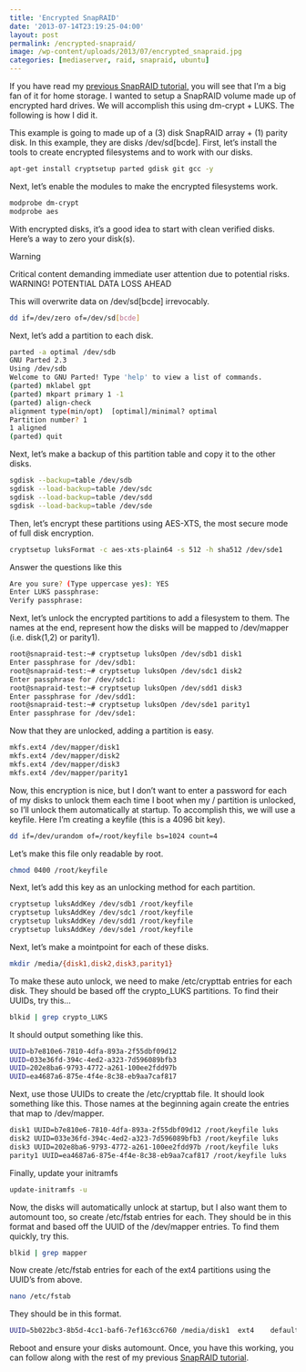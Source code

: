 ```yaml
---
title: 'Encrypted SnapRAID'
date: '2013-07-14T23:19:25-04:00'
layout: post
permalink: /encrypted-snapraid/
image: /wp-content/uploads/2013/07/encrypted_snapraid.jpg
categories: [mediaserver, raid, snapraid, ubuntu]
---
```


If you have read my [previous SnapRAID tutorial,](/setting-up-snapraid-on-ubuntu) you will see that I’m a big fan of it for home storage. I wanted to setup a SnapRAID volume made up of encrypted hard drives. We will accomplish this using dm-crypt + LUKS. The following is how I did it.

This example is going to made up of a (3) disk SnapRAID array + (1) parity disk. In this example, they are disks /dev/sd\[bcde\]. First, let’s install the tools to create encrypted filesystems and to work with our disks.

```bash
apt-get install cryptsetup parted gdisk git gcc -y
```

Next, let’s enable the modules to make the encrypted filesystems work.

```bash
modprobe dm-crypt
modprobe aes
```

With encrypted disks, it’s a good idea to start with clean verified disks. Here’s a way to zero your disk(s).

> [!WARNING]  
> Critical content demanding immediate user attention due to potential risks. WARNING! POTENTIAL DATA LOSS AHEAD

This will overwrite data on /dev/sd\[bcde\] irrevocably.

```bash
dd if=/dev/zero of=/dev/sd[bcde]
```

Next, let’s add a partition to each disk.

```bash
parted -a optimal /dev/sdb
GNU Parted 2.3
Using /dev/sdb
Welcome to GNU Parted! Type 'help' to view a list of commands.
(parted) mklabel gpt
(parted) mkpart primary 1 -1
(parted) align-check
alignment type(min/opt)  [optimal]/minimal? optimal
Partition number? 1
1 aligned
(parted) quit
```

Next, let’s make a backup of this partition table and copy it to the other disks.

```bash
sgdisk --backup=table /dev/sdb
sgdisk --load-backup=table /dev/sdc
sgdisk --load-backup=table /dev/sdd
sgdisk --load-backup=table /dev/sde
```

Then, let’s encrypt these partitions using AES-XTS, the most secure mode of full disk encryption.

```bash
cryptsetup luksFormat -c aes-xts-plain64 -s 512 -h sha512 /dev/sde1
```

Answer the questions like this

```bash
Are you sure? (Type uppercase yes): YES
Enter LUKS passphrase:
Verify passphrase:
```

Next, let’s unlock the encrypted partitions to add a filesystem to them. The names at the end, represent how the disks will be mapped to /dev/mapper (i.e. disk(1,2) or parity1).

```bash
root@snapraid-test:~# cryptsetup luksOpen /dev/sdb1 disk1
Enter passphrase for /dev/sdb1:
root@snapraid-test:~# cryptsetup luksOpen /dev/sdc1 disk2
Enter passphrase for /dev/sdc1:
root@snapraid-test:~# cryptsetup luksOpen /dev/sdd1 disk3
Enter passphrase for /dev/sdd1:
root@snapraid-test:~# cryptsetup luksOpen /dev/sde1 parity1
Enter passphrase for /dev/sde1:
```

Now that they are unlocked, adding a partition is easy.

```bash
mkfs.ext4 /dev/mapper/disk1
mkfs.ext4 /dev/mapper/disk2
mkfs.ext4 /dev/mapper/disk3
mkfs.ext4 /dev/mapper/parity1
```

Now, this encryption is nice, but I don’t want to enter a password for each of my disks to unlock them each time I boot when my / partition is unlocked, so I’ll unlock them automatically at startup. To accomplish this, we will use a keyfile. Here I’m creating a keyfile (this is a 4096 bit key).

```bash
dd if=/dev/urandom of=/root/keyfile bs=1024 count=4
```

Let’s make this file only readable by root.

```bash
chmod 0400 /root/keyfile
```

Next, let’s add this key as an unlocking method for each partition.

```bash
cryptsetup luksAddKey /dev/sdb1 /root/keyfile
cryptsetup luksAddKey /dev/sdc1 /root/keyfile
cryptsetup luksAddKey /dev/sdd1 /root/keyfile
cryptsetup luksAddKey /dev/sde1 /root/keyfile
```

Next, let’s make a mointpoint for each of these disks.

```bash
mkdir /media/{disk1,disk2,disk3,parity1}
```

To make these auto unlock, we need to make /etc/crypttab entries for each disk. They should be based off the crypto\_LUKS partitions. To find their UUIDs, try this…

```bash
blkid | grep crypto_LUKS
```

It should output something like this.

```bash
UUID=b7e810e6-7810-4dfa-893a-2f55dbf09d12
UUID=033e36fd-394c-4ed2-a323-7d596089bfb3
UUID=202e8ba6-9793-4772-a261-100ee2fdd97b
UUID=ea4687a6-875e-4f4e-8c38-eb9aa7caf817
```

Next, use those UUIDs to create the /etc/crypttab file. It should look something like this. Those names at the beginning again create the entries that map to /dev/mapper.

```bash
disk1 UUID=b7e810e6-7810-4dfa-893a-2f55dbf09d12 /root/keyfile luks
disk2 UUID=033e36fd-394c-4ed2-a323-7d596089bfb3 /root/keyfile luks
disk3 UUID=202e8ba6-9793-4772-a261-100ee2fdd97b /root/keyfile luks
parity1 UUID=ea4687a6-875e-4f4e-8c38-eb9aa7caf817 /root/keyfile luks
```

Finally, update your initramfs

```bash
update-initramfs -u
```

Now, the disks will automatically unlock at startup, but I also want them to automount too, so create /etc/fstab entries for each. They should be in this format and based off the UUID of the /dev/mapper entries. To find them quickly, try this.

```bash
blkid | grep mapper
```

Now create /etc/fstab entries for each of the ext4 partitions using the UUID’s from above.

```bash
nano /etc/fstab
```

They should be in this format.

```bash
UUID=5b022bc3-8b5d-4cc1-baf6-7ef163cc6760 /media/disk1	ext4 	defaults 0 2
```

Reboot and ensure your disks automount. Once, you have this working, you can follow along with the rest of my previous [SnapRAID tutorial](/setting-up-snapraid-on-ubuntu).